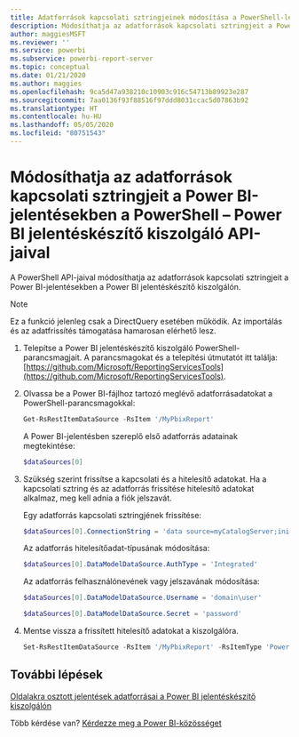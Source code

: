```yaml
---
title: Adatforrások kapcsolati sztringjeinek módosítása a PowerShell-lel
description: Módosíthatja az adatforrások kapcsolati sztringjeit a PowerShell – Power BI jelentéskészítő kiszolgáló API-jaival.
author: maggiesMSFT
ms.reviewer: ''
ms.service: powerbi
ms.subservice: powerbi-report-server
ms.topic: conceptual
ms.date: 01/21/2020
ms.author: maggies
ms.openlocfilehash: 9ca5d47a938210c10903c916c54713b89923e287
ms.sourcegitcommit: 7aa0136f93f88516f97ddd8031ccac5d07863b92
ms.translationtype: HT
ms.contentlocale: hu-HU
ms.lasthandoff: 05/05/2020
ms.locfileid: "80751543"
---
```

# <a name="change-data-source-connection-strings-in-power-bi-reports-with-powershell---power-bi-report-server"></a>Módosíthatja az adatforrások kapcsolati sztringjeit a Power BI-jelentésekben a PowerShell – Power BI jelentéskészítő kiszolgáló API-jaival


A PowerShell API-jaival módosíthatja az adatforrások kapcsolati sztringjeit a Power BI-jelentésekben a Power BI jelentéskészítő kiszolgálón. 

> [!NOTE]
> Ez a funkció jelenleg csak a DirectQuery esetében működik. Az importálás és az adatfrissítés támogatása hamarosan elérhető lesz.

1. Telepítse a Power BI jelentéskészítő kiszolgáló PowerShell-parancsmagjait. A parancsmagokat és a telepítési útmutatót itt találja: [https://github.com/Microsoft/ReportingServicesTools](https://github.com/Microsoft/ReportingServicesTools). 

2. Olvassa be a Power BI-fájlhoz tartozó meglévő adatforrásadatokat a PowerShell-parancsmagokkal:

    ```powershell
    Get-RsRestItemDataSource -RsItem '/MyPbixReport'
    ```

    A Power BI-jelentésben szereplő első adatforrás adatainak megtekintése: 

    ```powershell
    $dataSources[0]
    ```

3. Szükség szerint frissítse a kapcsolati és a hitelesítő adatokat. Ha a kapcsolati sztring és az adatforrás frissítése hitelesítő adatokat alkalmaz, meg kell adnia a fiók jelszavát. 

    Egy adatforrás kapcsolati sztringjének frissítése:

    ```powershell
    $dataSources[0].ConnectionString = 'data source=myCatalogServer;initial catalog=ReportServer;persist security info=False' 
    ```

    Az adatforrás hitelesítőadat-típusának módosítása:

    ```powershell
    $dataSources[0].DataModelDataSource.AuthType = 'Integrated'
    ```

    Az adatforrás felhasználónevének vagy jelszavának módosítása:

    ```powershell
    $dataSources[0].DataModelDataSource.Username = 'domain\user'
    ```
    ```powershell
    $dataSources[0].DataModelDataSource.Secret = 'password'
    ```

4. Mentse vissza a frissített hitelesítő adatokat a kiszolgálóra.

    ```powershell
    Set-RsRestItemDataSource -RsItem '/MyPbixReport' -RsItemType 'PowerBIReport' -DataSources $dataSources
    ```

## <a name="next-steps"></a>További lépések

[Oldalakra osztott jelentések adatforrásai a Power BI jelentéskészítő kiszolgálón](connect-data-sources.md) 

Több kérdése van? [Kérdezze meg a Power BI-közösséget](https://community.powerbi.com/)
